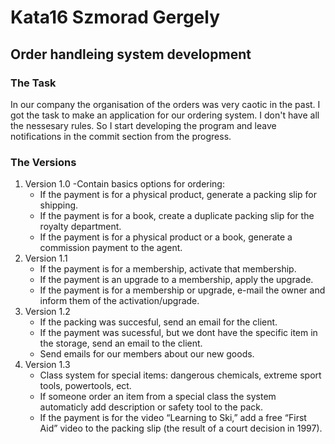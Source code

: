 # Kata16 Szmorad Gergely

## Order handleing system development

### The Task
In our company the organisation of the orders was very caotic in the past. I got the task to make an application for our ordering system. I don't have all the nessesary rules. So I start developing the program and leave notifications in the commit section from the progress.

### The Versions
  1. Version 1.0
      -Contain basics options for ordering:
        - If the payment is for a physical product, generate a packing slip for shipping.
        - If the payment is for a book, create a duplicate packing slip for the royalty department.
        - If the payment is for a physical product or a book, generate a commission payment to the agent.
  2. Version 1.1
        - If the payment is for a membership, activate that membership.
        - If the payment is an upgrade to a membership, apply the upgrade.
        - If the payment is for a membership or upgrade, e-mail the owner and inform them of the activation/upgrade.
  3. Version 1.2
        - If the packing was succesful, send an email for the client.
        - If the payment was sucessful, but we dont have the specific item in the storage, send an email to the client.
        - Send emails for our members about our new goods.
  4. Version 1.3
        - Class system for special items: dangerous chemicals, extreme sport tools, powertools, ect.
        - If someone order an item from a special class the system automaticly add description or safety tool to the pack.
        - If the payment is for the video “Learning to Ski,” add a free “First Aid” video to the packing slip (the result of a court decision in 1997).
